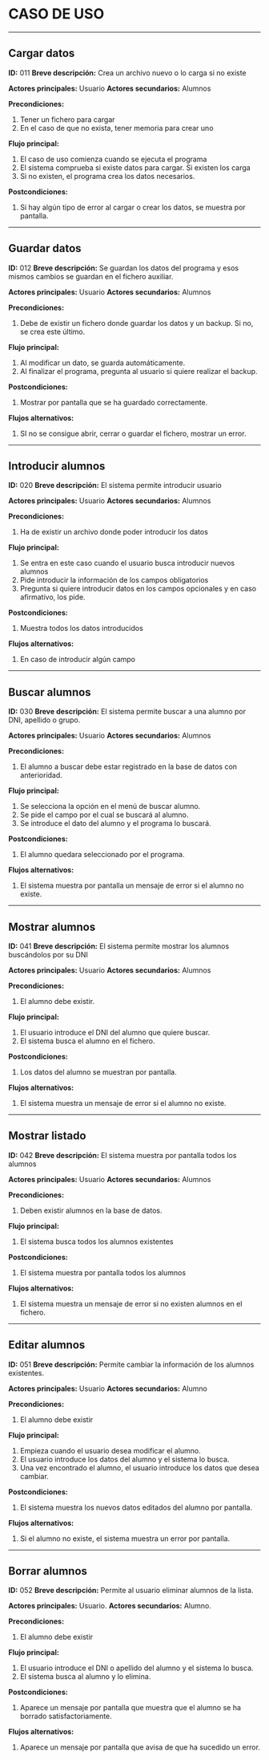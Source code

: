 # CASO DE USO
***
## Cargar datos

**ID:** 011
**Breve descripción:** Crea un archivo nuevo o lo carga si no existe

**Actores principales:** Usuario
**Actores secundarios:** Alumnos

**Precondiciones:**
1. Tener un fichero para cargar
2. En el caso de que no exista, tener memoria para crear uno

**Flujo principal:**
1. El caso de uso comienza cuando se ejecuta el programa
2. El sistema comprueba si existe datos para cargar. Si existen los carga
3. Si no existen, el programa crea los datos necesarios.

**Postcondiciones:**
1. Si hay algún tipo de error al cargar o crear los datos, se muestra por pantalla.
***
## Guardar datos

**ID:** 012
**Breve descripción:** Se guardan los datos del programa y esos mismos cambios se guardan en el fichero auxiliar.

**Actores principales:** Usuario
**Actores secundarios:** Alumnos

**Precondiciones:**
1. Debe de existir un fichero donde guardar los datos y un backup. Si no, se crea este último.

**Flujo principal:**
1. Al modificar un dato, se guarda automáticamente.
2. Al finalizar el programa, pregunta al usuario si quiere realizar el backup.

**Postcondiciones:**
1. Mostrar por pantalla que se ha guardado correctamente.

**Flujos alternativos:**
1. SI no se consigue abrir, cerrar o guardar el fichero, mostrar un error.
***
## Introducir alumnos

**ID:** 020
**Breve descripción:** El sistema permite introducir usuario

**Actores principales:** Usuario
**Actores secundarios:** Alumnos

**Precondiciones:**
1. Ha de existir un archivo donde poder introducir los datos

**Flujo principal:**
1. Se entra en este caso cuando el usuario busca introducir nuevos alumnos
2. Pide introducir la información de los campos obligatorios
3. Pregunta si quiere introducir datos en los campos opcionales y en caso afirmativo, los pide.

**Postcondiciones:**
1. Muestra todos los datos introducidos

**Flujos alternativos:**
1. En caso de introducir algún campo
***
## Buscar alumnos

**ID:** 030
**Breve descripción:** El sistema permite buscar a una alumno por DNI, apellido o grupo.

**Actores principales:** Usuario
**Actores secundarios:** Alumnos

**Precondiciones:**
1. El alumno a buscar debe estar registrado en la base de datos con anterioridad.

**Flujo principal:**
1. Se selecciona la opción en el menú de buscar alumno.
2. Se pide el campo por el cual se buscará al alumno.
3. Se introduce el dato del alumno y el programa lo buscará.

**Postcondiciones:**
1. El alumno quedara seleccionado por el programa.

**Flujos alternativos:**
1. El sistema muestra por pantalla un mensaje de error si el alumno no existe.
***
## Mostrar alumnos

**ID:** 041
**Breve descripción:** El sistema permite mostrar los alumnos buscándolos por su DNI

**Actores principales:** Usuario
**Actores secundarios:** Alumnos

**Precondiciones:**
1. El alumno debe existir.

**Flujo principal:**
1. El usuario introduce el DNI del alumno que quiere buscar.
2. El sistema busca el alumno en el fichero.

**Postcondiciones:**
1. Los datos del alumno se muestran por pantalla.

**Flujos alternativos:**
1. El sistema muestra un mensaje de error si el alumno no existe.    
***
## Mostrar listado

**ID:** 042
**Breve descripción:** El sistema muestra por pantalla todos los alumnos

**Actores principales:** Usuario
**Actores secundarios:** Alumnos

**Precondiciones:**
1. Deben existir alumnos en la base de datos.

**Flujo principal:**
1. El sistema busca todos los alumnos existentes

**Postcondiciones:**
1. El sistema muestra por pantalla todos los alumnos

**Flujos alternativos:**
1. El sistema muestra un mensaje de error si no existen alumnos en el fichero.
***
## Editar alumnos

**ID:** 051
**Breve descripción:** Permite cambiar la información de los alumnos existentes.

**Actores principales:** Usuario
**Actores secundarios:** Alumno

**Precondiciones:**
1. El alumno debe existir

**Flujo principal:**
  1. Empieza cuando el usuario desea modificar el alumno.
  2. El usuario introduce los datos del alumno y el sistema lo busca.
  3. Una vez encontrado el alumno, el usuario introduce los datos que desea cambiar.

**Postcondiciones:**
1. El sistema muestra los nuevos datos editados del alumno por pantalla.

**Flujos alternativos:**
1. Si el alumno no existe, el sistema muestra un error por pantalla.
***
## Borrar alumnos

**ID:** 052
**Breve descripción:** Permite al usuario eliminar alumnos de la lista.

**Actores principales:** Usuario.
**Actores secundarios:** Alumno.

**Precondiciones:**
1. El alumno debe existir

**Flujo principal:**
1. El usuario introduce el DNI o apellido del alumno y el sistema lo busca.
2. El sistema busca al alumno y lo elimina.

**Postcondiciones:**
1. Aparece un mensaje por pantalla que muestra que el alumno se ha borrado satisfactoriamente.

**Flujos alternativos:**
1. Aparece un mensaje por pantalla que avisa de que ha sucedido un error.
